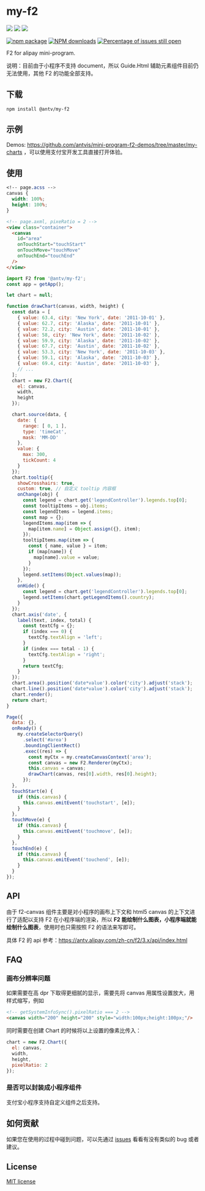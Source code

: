 # my-f2

[![](https://img.shields.io/travis/antvis/my-f2.svg)](https://travis-ci.org/antvis/my-f2)
![](https://img.shields.io/badge/language-javascript-red.svg)
![](https://img.shields.io/badge/license-MIT-000000.svg)

[![npm package](https://img.shields.io/npm/v/@antv/my-f2.svg)](https://www.npmjs.com/package/@antv/my-f2)
[![NPM downloads](http://img.shields.io/npm/dm/@antv/my-f2.svg)](https://npmjs.org/package/@antv/my-f2)
[![Percentage of issues still open](http://isitmaintained.com/badge/open/antvis/my-f2.svg)](http://isitmaintained.com/project/antvis/my-f2 "Percentage of issues still open")

F2 for alipay mini-program.

说明：目前由于小程序不支持 document，所以 Guide.Html 辅助元素组件目前仍无法使用，其他 F2 的功能全部支持。

## 下载

`npm install @antv/my-f2`

## 示例

Demos: https://github.com/antvis/mini-program-f2-demos/tree/master/my-charts ，可以使用支付宝开发工具直接打开体验。

## 使用

```css
<!-- page.acss -->
canvas {
  width: 100%;
  height: 100%;
}
```

```html
<!-- page.axml, pixeRatio = 2 -->
<view class="container">
  <canvas
    id="area"
    onTouchStart="touchStart"
    onTouchMove="touchMove"
    onTouchEnd="touchEnd"
  />
</view>
```

```js
import F2 from '@antv/my-f2';
const app = getApp();

let chart = null;

function drawChart(canvas, width, height) {
  const data = [
    { value: 63.4, city: 'New York', date: '2011-10-01' },
    { value: 62.7, city: 'Alaska', date: '2011-10-01' },
    { value: 72.2, city: 'Austin', date: '2011-10-01' },
    { value: 58, city: 'New York', date: '2011-10-02' },
    { value: 59.9, city: 'Alaska', date: '2011-10-02' },
    { value: 67.7, city: 'Austin', date: '2011-10-02' },
    { value: 53.3, city: 'New York', date: '2011-10-03' },
    { value: 59.1, city: 'Alaska', date: '2011-10-03' },
    { value: 69.4, city: 'Austin', date: '2011-10-03' },
    // ...
  ];
  chart = new F2.Chart({
    el: canvas,
    width,
    height
  });

  chart.source(data, {
    date: {
      range: [ 0, 1 ],
      type: 'timeCat',
      mask: 'MM-DD'
    },
    value: {
      max: 300,
      tickCount: 4
    }
  });
  chart.tooltip({
    showCrosshairs: true,
    custom: true, // 自定义 tooltip 内容框
    onChange(obj) {
      const legend = chart.get('legendController').legends.top[0];
      const tooltipItems = obj.items;
      const legendItems = legend.items;
      const map = {};
      legendItems.map(item => {
        map[item.name] = Object.assign({}, item);
      });
      tooltipItems.map(item => {
        const { name, value } = item;
        if (map[name]) {
          map[name].value = value;
        }
      });
      legend.setItems(Object.values(map));
    },
    onHide() {
      const legend = chart.get('legendController').legends.top[0];
      legend.setItems(chart.getLegendItems().country);
    }
  });
  chart.axis('date', {
    label(text, index, total) {
      const textCfg = {};
      if (index === 0) {
        textCfg.textAlign = 'left';
      }
      if (index === total - 1) {
        textCfg.textAlign = 'right';
      }
      return textCfg;
    }
  });
  chart.area().position('date*value').color('city').adjust('stack');
  chart.line().position('date*value').color('city').adjust('stack');
  chart.render();
  return chart;
} 

Page({
  data: {},
  onReady() {
    my.createSelectorQuery()
      .select('#area')
      .boundingClientRect()
      .exec((res) => {
        const myCtx = my.createCanvasContext('area');
        const canvas = new F2.Renderer(myCtx);
        this.canvas = canvas;
        drawChart(canvas, res[0].width, res[0].height);
      });
  },
  touchStart(e) {
    if (this.canvas) {
      this.canvas.emitEvent('touchstart', [e]);
    }
  },
  touchMove(e) {
    if (this.canvas) {
      this.canvas.emitEvent('touchmove', [e]);
    }
  },
  touchEnd(e) {
    if (this.canvas) {
      this.canvas.emitEvent('touchend', [e]);
    }
  }
});
```


## API

由于 f2-canvas 组件主要是对小程序的画布上下文和 html5 canvas 的上下文进行了适配以支持 F2 在小程序端的渲染，所以 **F2 能绘制什么图表，小程序端就能绘制什么图表**，使用时也只需按照 F2 的语法来写即可。

具体 F2 的 api 参考：https://antv.alipay.com/zh-cn/f2/3.x/api/index.html

## FAQ

### 画布分辨率问题

如果需要在高 dpr 下取得更细腻的显示，需要先将 canvas 用属性设置放大，用样式缩写，例如

```html
<!-- getSystemInfoSync().pixelRatio === 2 -->
<canvas width="200" height="200" style="width:100px;height:100px;"/>
```

同时需要在创建 Chart 的时候将以上设置的像素比传入：

```js
chart = new F2.Chart({
  el: canvas,
  width,
  height,
  pixelRatio: 2
});
```

### 是否可以封装成小程序组件

支付宝小程序支持自定义组件之后支持。

## 如何贡献

如果您在使用的过程中碰到问题，可以先通过 [issues](https://github.com/antvis/wx-f2/issues) 看看有没有类似的 bug 或者建议。

## License

[MIT license](https://github.com/antvis/wx-f2/blob/master/LICENSE)
